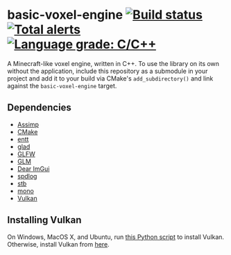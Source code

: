 # basic-voxel-engine [![Build status](https://img.shields.io/github/workflow/status/yodasoda1219/basic-voxel-engine/build)](https://github.com/yodasoda1219/basic-voxel-engine/actions/workflows/build.yml) [![Total alerts](https://img.shields.io/lgtm/alerts/g/yodasoda1219/basic-voxel-engine)](https://lgtm.com/projects/g/yodasoda1219/basic-voxel-engine/alerts/) [![Language grade: C/C++](https://img.shields.io/lgtm/grade/cpp/g/yodasoda1219/basic-voxel-engine)](https://lgtm.com/projects/g/yodasoda1219/basic-voxel-engine/context:cpp)

A Minecraft-like voxel engine, written in C++. To use the library on its own without the application, include this repository as a submodule in your project and add it to your build via CMake's `add_subdirectory()` and link against the `basic-voxel-engine` target.

## Dependencies

- [Assimp](https://github.com/assimp/assimp/tree/v5.0.1)
- [CMake](https://cmake.org)
- [entt](https://github.com/skypjack/entt/tree/v3.8.1)
- [glad](https://github.com/Dav1dde/glad)
- [GLFW](https://github.com/glfw/glfw/tree/3.3.4)
- [GLM](https://github.com/g-truc/glm/tree/0.9.9.8)
- [Dear ImGui](https://github.com/ocornut/imgui/tree/docking)
- [spdlog](https://github.com/gabime/spdlog/tree/v1.9.1)
- [stb](https://github.com/nothings/stb)
- [mono](https://www.mono-project.com/download/stable)
- [Vulkan](#installing-vulkan)

## Installing Vulkan

On Windows, MacOS X, and Ubuntu, run [this Python script](scripts/setup_vulkan.py) to install Vulkan. Otherwise, install Vulkan from [here](https://vulkan.lunarg.com/sdk/home).